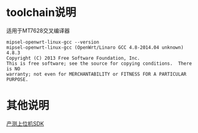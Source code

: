 # toolchain说明

适用于MT7628交叉编译器
```shell
mipsel-openwrt-linux-gcc --version
mipsel-openwrt-linux-gcc (OpenWrt/Linaro GCC 4.8-2014.04 unknown) 4.8.3
Copyright (C) 2013 Free Software Foundation, Inc.
This is free software; see the source for copying conditions.  There is NO
warranty; not even for MERCHANTABILITY or FITNESS FOR A PARTICULAR PURPOSE.
```
# 其他说明

[产测上位机SDK](https://github.com/TuyaInc/TUYA_PTS_SDK/)
